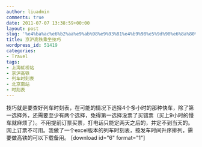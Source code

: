 ```yaml
---
author: liuadmin
comments: true
date: 2011-07-07 13:38:59+00:00
layout: post
slug: '%e4%ba%ac%e6%b2%aa%e9%ab%98%e9%93%81%e4%b9%98%e5%9d%90%e6%8a%80%e5%b7%a7'
title: 京沪高铁乘坐技巧
wordpress_id: 51419
categories:
- Travel
tags:
- 上海虹桥站
- 京沪高铁
- 列车时刻表
- 北京南站
- 时刻表
---
```


技巧就是要查好列车时刻表，在可能的情况下选择4个多小时的那种快车，除了第一选择外，还需要至少有两个选择，免得第一选择没票了买错票（买上9小时的慢车就麻烦了）。不用提前订票买票，打电话只能定两天之后的，并定不到当天的。网上订票不可用。我做了一个excel版本的列车时刻表，按发车时间升序排列，需要做高铁的可以下载备用。
[download id="6" format="1"]
